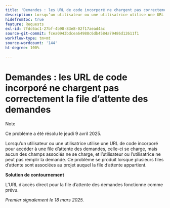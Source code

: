 ```yaml
---
title: 'Demandes : les URL de code incorporé ne chargent pas correctement la file d’attente des demandes'
description: Lorsqu’un utilisateur ou une utilisatrice utilise une URL de code incorporé pour accéder à une file d’attente des demandes, celle-ci se charge, mais aucun des champs associés ne se charge, et l’utilisateur ou l’utilisatrice ne peut pas remplir la demande. Ce problème se produit lorsque plusieurs files d’attente sont associées au projet auquel la file d’attente appartient.
hidefromtoc: true
feature: Requests
exl-id: 7fdc6ac1-27bf-4b98-83e8-02f17aead4ac
source-git-commit: fcea0943bdcea64988c6db4584a79486d12611f1
workflow-type: tm+mt
source-wordcount: '144'
ht-degree: 100%

---
```


# Demandes : les URL de code incorporé ne chargent pas correctement la file d’attente des demandes

>[!NOTE]
>
>Ce problème a été résolu le jeudi 9 avril 2025.

Lorsqu’un utilisateur ou une utilisatrice utilise une URL de code incorporé pour accéder à une file d’attente des demandes, celle-ci se charge, mais aucun des champs associés ne se charge, et l’utilisateur ou l’utilisatrice ne peut pas remplir la demande. Ce problème se produit lorsque plusieurs files d’attente sont associées au projet auquel la file d’attente appartient.

**Solution de contournement**

L’URL d’accès direct pour la file d’attente des demandes fonctionne comme prévu.

_Premier signalement le 18 mars 2025._

